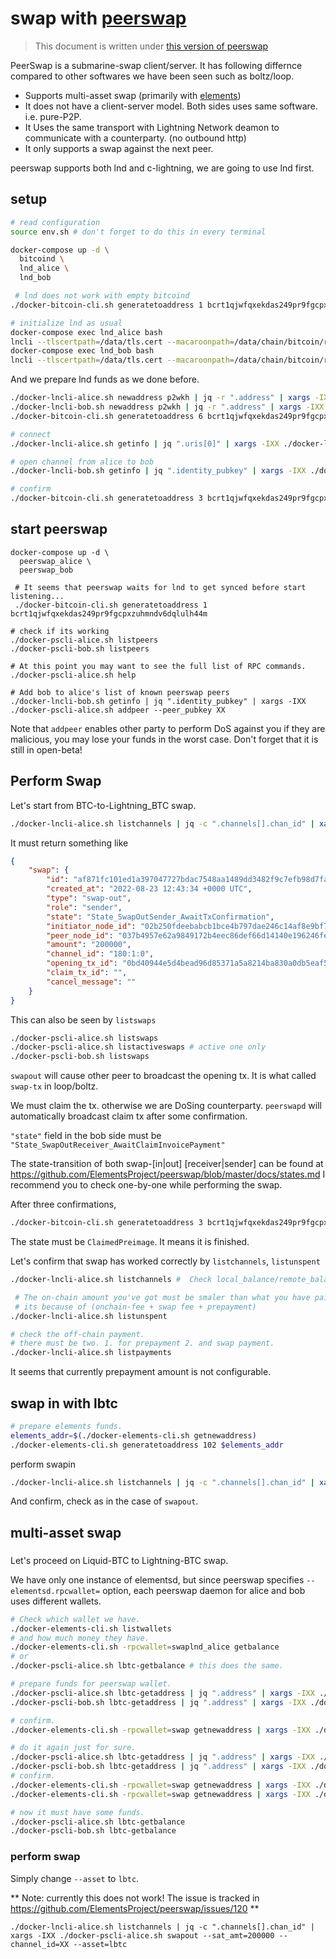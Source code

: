 # swap with [peerswap](https://github.com/ElementsProject/peerswap)

> This document is written under [this version of peerswap](https://github.com/ElementsProject/peerswap/tree/e6316e892211bd1b37fd9611da234d8cfdd24d15)

PeerSwap is a submarine-swap client/server. It has following differnce compared to other softwares we have been seen such as boltz/loop.

* Supports multi-asset swap (primarily with [elements](https://github.com/ElementsProject/elements))
* It does not have a client-server model. Both sides uses same software. i.e. pure-P2P.
* It Uses the same transport with Lightning Network deamon to communicate with a counterparty. (no outbound http)
* It only supports a swap against the next peer.

peerswap supports both lnd and c-lightning, we are going to use lnd first.

## setup

```sh
# read configuration
source env.sh # don't forget to do this in every terminal

docker-compose up -d \
  bitcoind \
  lnd_alice \
  lnd_bob

 # lnd does not work with empty bitcoind
./docker-bitcoin-cli.sh generatetoaddress 1 bcrt1qjwfqxekdas249pr9fgcpxzuhmndv6dqlulh44m

# initialize lnd as usual
docker-compose exec lnd_alice bash
lncli --tlscertpath=/data/tls.cert --macaroonpath=/data/chain/bitcoin/regtest/admin.macaroon --rpcserver=localhost:32777 create # or `unlock` if its already created
docker-compose exec lnd_bob bash
lncli --tlscertpath=/data/tls.cert --macaroonpath=/data/chain/bitcoin/regtest/admin.macaroon --rpcserver=localhost:32778 create # or `unlock` if its already crated
```

And we prepare lnd funds as we done before.

```sh
./docker-lncli-alice.sh newaddress p2wkh | jq -r ".address" | xargs -IXX ./docker-bitcoin-cli.sh sendtoaddress XX 1
./docker-lncli-bob.sh newaddress p2wkh | jq -r ".address" | xargs -IXX ./docker-bitcoin-cli.sh sendtoaddress XX 1
./docker-bitcoin-cli.sh generatetoaddress 6 bcrt1qjwfqxekdas249pr9fgcpxzuhmndv6dqlulh44m # Just for confirmation.

# connect
./docker-lncli-alice.sh getinfo | jq ".uris[0]" | xargs -IXX ./docker-lncli-bob.sh connect XX  

# open channel from alice to bob
./docker-lncli-bob.sh getinfo | jq ".identity_pubkey" | xargs -IXX ./docker-lncli-alice.sh openchannel XX 500000

# confirm
./docker-bitcoin-cli.sh generatetoaddress 3 bcrt1qjwfqxekdas249pr9fgcpxzuhmndv6dqlulh44m
```

## start peerswap

```
docker-compose up -d \
  peerswap_alice \
  peerswap_bob

 # It seems that peerswap waits for lnd to get synced before start listening...
 ./docker-bitcoin-cli.sh generatetoaddress 1 bcrt1qjwfqxekdas249pr9fgcpxzuhmndv6dqlulh44m

# check if its working
./docker-pscli-alice.sh listpeers
./docker-pscli-bob.sh listpeers

# At this point you may want to see the full list of RPC commands.
./docker-pscli-alice.sh help

# Add bob to alice's list of known peerswap peers
./docker-lncli-bob.sh getinfo | jq ".identity_pubkey" | xargs -IXX ./docker-pscli-alice.sh addpeer --peer_pubkey XX
```

Note that `addpeer` enables other party to perform DoS against you if they are malicious,
you may lose your funds in the worst case.
Don't forget that it is still in open-beta!

## Perform Swap

Let's start from BTC-to-Lightning_BTC swap.

```sh
./docker-lncli-alice.sh listchannels | jq -c ".channels[].chan_id" | xargs -IXX ./docker-pscli-alice.sh swapout --sat_amt=200000 --channel_id=XX --asset=btc 
```

It must return something like

```json
{
    "swap": {
        "id": "af871fc101ed1a397047727bdac7548aa1489dd3482f9c7efb98d7fadd5af938",
        "created_at": "2022-08-23 12:43:34 +0000 UTC",
        "type": "swap-out",
        "role": "sender",
        "state": "State_SwapOutSender_AwaitTxConfirmation",
        "initiator_node_id": "02b250fdeebabcb1bce4b797dae246c14af8e9bf7119cc479324bdfc09df039d49",
        "peer_node_id": "037b4957e62a9849172b4eec86def66d14140e196246fea91f182d6908b4a357e7",
        "amount": "200000",
        "channel_id": "180:1:0",
        "opening_tx_id": "0bd40944e5d4bead96d85371a5a8214ba830a0db5eaf5d7a89e6110358e2e74f",
        "claim_tx_id": "",
        "cancel_message": ""
    }
}
```

This can also be seen by `listswaps`

```sh
./docker-pscli-alice.sh listswaps 
./docker-pscli-alice.sh listactiveswaps # active one only
./docker-pscli-bob.sh listswaps 
```

`swapout` will cause other peer to broadcast the opening tx.
It is what called `swap-tx` in loop/boltz.

We must claim the tx. otherwise we are DoSing counterparty.
`peerswapd` will automatically broadcast claim tx after some confirmation.

`"state"` field in the bob side must be `"State_SwapOutReceiver_AwaitClaimInvoicePayment"`

The state-transition of both swap-[in|out] [receiver|sender] can be found at https://github.com/ElementsProject/peerswap/blob/master/docs/states.md
I recommend you to check one-by-one while performing the swap.

After three confirmations,

```sh
./docker-bitcoin-cli.sh generatetoaddress 3 bcrt1qjwfqxekdas249pr9fgcpxzuhmndv6dqlulh44m
```

The state must be `ClaimedPreimage`. It means it is finished.

Let's confirm that swap has worked correctly by `listchannels`, `listunspent`

```sh
./docker-lncli-alice.sh listchannels #  Check local_balance/remote_balance

 # The on-chain amount you've got must be smaler than what you have paid.
 # its because of (onchain-fee + swap fee + prepayment)
./docker-lncli-alice.sh listunspent

# check the off-chain payment.
# there must be two. 1. for prepayment 2. and swap payment.
./docker-lncli-alice.sh listpayments
```

It seems that currently prepayment amount is not configurable.

## swap in with lbtc

```sh
# prepare elements funds.
elements_addr=$(./docker-elements-cli.sh getnewaddress)
./docker-elements-cli.sh generatetoaddress 102 $elements_addr
```

perform swapin

```sh
./docker-lncli-alice.sh listchannels | jq -c ".channels[].chan_id" | xargs -IXX ./docker-pscli-alice.sh swapin --sat_amt=150000 --channel_id=XX --asset=btc
```

And confirm, check as in the case of `swapout`.


## multi-asset swap


###

Let's proceed on Liquid-BTC to Lightning-BTC swap.

We have only one instance of elementsd, but since peerswap specifies 
`--elementsd.rpcwallet=` option, each peerswap daemon for alice and bob uses different wallets.


```sh
# Check which wallet we have.
./docker-elements-cli.sh listwallets
# and how much money they have.
./docker-elements-cli.sh -rpcwallet=swaplnd_alice getbalance 
# or
./docker-pscli-alice.sh lbtc-getbalance # this does the same.

# prepare funds for peerswap wallet.
./docker-pscli-alice.sh lbtc-getaddress | jq ".address" | xargs -IXX ./docker-elements-cli.sh -rpcwallet=swap sendtoaddress XX 2
./docker-pscli-bob.sh lbtc-getaddress | jq ".address" | xargs -IXX ./docker-elements-cli.sh -rpcwallet=swap sendtoaddress XX 2

# confirm.
./docker-elements-cli.sh -rpcwallet=swap getnewaddress | xargs -IXX ./docker-elements-cli.sh generatetoaddress 1 XX

# do it again just for sure.
./docker-pscli-alice.sh lbtc-getaddress | jq ".address" | xargs -IXX ./docker-elements-cli.sh -rpcwallet=swap sendtoaddress XX 2
./docker-pscli-bob.sh lbtc-getaddress | jq ".address" | xargs -IXX ./docker-elements-cli.sh -rpcwallet=swap sendtoaddress XX 2
# confirm.
./docker-elements-cli.sh -rpcwallet=swap getnewaddress | xargs -IXX ./docker-elements-cli.sh generatetoaddress 1 XX
./docker-elements-cli.sh -rpcwallet=swap getnewaddress | xargs -IXX ./docker-elements-cli.sh generatetoaddress 10 XX

# now it must have some funds.
./docker-pscli-alice.sh lbtc-getbalance
./docker-pscli-bob.sh lbtc-getbalance
```

### perform swap

Simply change `--asset` to `lbtc`.

** Note: currently this does not work! The issue is tracked in https://github.com/ElementsProject/peerswap/issues/120 **

```
./docker-lncli-alice.sh listchannels | jq -c ".channels[].chan_id" | xargs -IXX ./docker-pscli-alice.sh swapout --sat_amt=200000 --channel_id=XX --asset=lbtc 
```